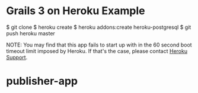# Grails 3 on Heroku Example
$ git clone <this repo>
$ heroku create
$ heroku addons:create heroku-postgresql
$ git push heroku master

NOTE: You may find that this app fails to start up with in the 60 second
boot timeout limit imposed by Heroku. If that's the case, please contact
[Heroku Support](http://help.heroku.com).
# publisher-app
